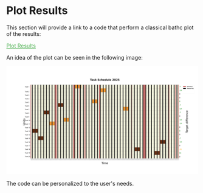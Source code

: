 # Plot Results

This section will provide a link to a code that perform a classical bathc plot of the results:
<p><a href="https://github.com/fsartore/Schedule_MIL_optimization_pyomo/blob/main/plot_results.py" target="_blank" style="color: #4CAF50;">Plot Results</a></p>

An idea of the plot can be seen in the following image:

![Optimization Process](../../Plot_image.png)


The code can be personalized to the user's needs.